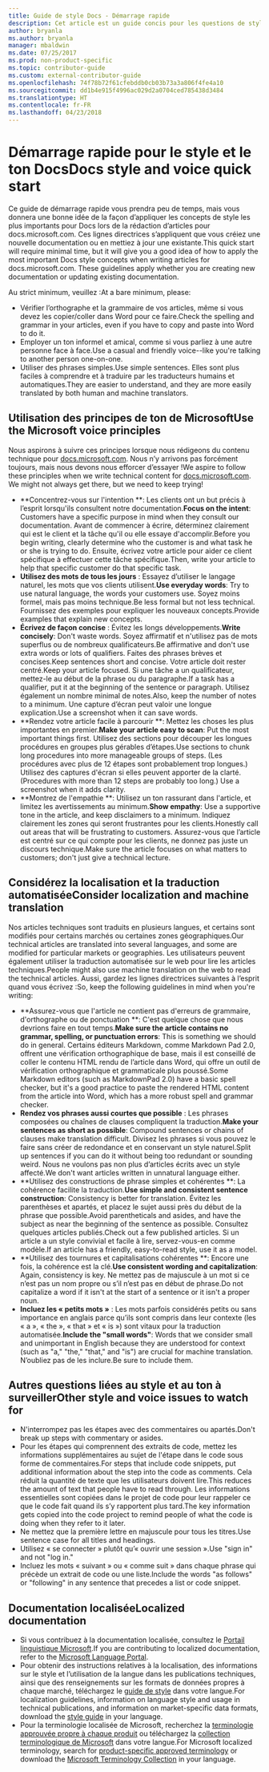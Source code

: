 ```yaml
---
title: Guide de style Docs - Démarrage rapide
description: Cet article est un guide concis pour les questions de style. Il contient seulement l’essentiel pour bien démarrer avec docs.microsoft.com.
author: bryanla
ms.author: bryanla
manager: mbaldwin
ms.date: 07/25/2017
ms.prod: non-product-specific
ms.topic: contributor-guide
ms.custom: external-contributor-guide
ms.openlocfilehash: 74f78b72f61cfebddb0cb03b73a3a806f4fe4a10
ms.sourcegitcommit: dd1b4e915f4996ac029d2a0704ced785438d3484
ms.translationtype: HT
ms.contentlocale: fr-FR
ms.lasthandoff: 04/23/2018
---
```

# <a name="docs-style-and-voice-quick-start"></a><span data-ttu-id="15ea2-103">Démarrage rapide pour le style et le ton Docs</span><span class="sxs-lookup"><span data-stu-id="15ea2-103">Docs style and voice quick start</span></span>

<span data-ttu-id="15ea2-104">Ce guide de démarrage rapide vous prendra peu de temps, mais vous donnera une bonne idée de la façon d’appliquer les concepts de style les plus importants pour Docs lors de la rédaction d’articles pour docs.microsoft.com. Ces lignes directrices s’appliquent que vous créiez une nouvelle documentation ou en mettiez à jour une existante.</span><span class="sxs-lookup"><span data-stu-id="15ea2-104">This quick start will require minimal time, but it will give you a good idea of how to apply the most important Docs style concepts when writing articles for docs.microsoft.com. These guidelines apply whether you are creating new documentation or updating existing documentation.</span></span>

<span data-ttu-id="15ea2-105">Au strict minimum, veuillez :</span><span class="sxs-lookup"><span data-stu-id="15ea2-105">At a bare minimum, please:</span></span>

- <span data-ttu-id="15ea2-106">Vérifier l’orthographe et la grammaire de vos articles, même si vous devez les copier/coller dans Word pour ce faire.</span><span class="sxs-lookup"><span data-stu-id="15ea2-106">Check the spelling and grammar in your articles, even if you have to copy and paste into Word to do it.</span></span>
- <span data-ttu-id="15ea2-107">Employer un ton informel et amical, comme si vous parliez à une autre personne face à face.</span><span class="sxs-lookup"><span data-stu-id="15ea2-107">Use a casual and friendly voice--like you're talking to another person one-on-one.</span></span>
- <span data-ttu-id="15ea2-108">Utiliser des phrases simples.</span><span class="sxs-lookup"><span data-stu-id="15ea2-108">Use simple sentences.</span></span> <span data-ttu-id="15ea2-109">Elles sont plus faciles à comprendre et à traduire par les traducteurs humains et automatiques.</span><span class="sxs-lookup"><span data-stu-id="15ea2-109">They are easier to understand, and they are more easily translated by both human and machine translators.</span></span>

## <a name="use-the-microsoft-voice-principles"></a><span data-ttu-id="15ea2-110">Utilisation des principes de ton de Microsoft</span><span class="sxs-lookup"><span data-stu-id="15ea2-110">Use the Microsoft voice principles</span></span>

<span data-ttu-id="15ea2-111">Nous aspirons à suivre ces principes lorsque nous rédigeons du contenu technique pour [docs.microsoft.com](https://docs.microsoft.com). Nous n’y arrivons pas forcément toujours, mais nous devons nous efforcer d’essayer !</span><span class="sxs-lookup"><span data-stu-id="15ea2-111">We aspire to follow these principles when we write technical content for [docs.microsoft.com](https://docs.microsoft.com). We might not always get there, but we need to keep trying!</span></span>

- <span data-ttu-id="15ea2-112">**Concentrez-vous sur l'intention **: Les clients ont un but précis à l’esprit lorsqu'ils consultent notre documentation.</span><span class="sxs-lookup"><span data-stu-id="15ea2-112">**Focus on the intent**: Customers have a specific purpose in mind when they consult our documentation.</span></span> <span data-ttu-id="15ea2-113">Avant de commencer à écrire, déterminez clairement qui est le client et la tâche qu'il ou elle essaye d'accomplir.</span><span class="sxs-lookup"><span data-stu-id="15ea2-113">Before you begin writing, clearly determine who the customer is and what task he or she is trying to do.</span></span> <span data-ttu-id="15ea2-114">Ensuite, écrivez votre article pour aider ce client spécifique à effectuer cette tâche spécifique.</span><span class="sxs-lookup"><span data-stu-id="15ea2-114">Then, write your article to help that specific customer do that specific task.</span></span>
- <span data-ttu-id="15ea2-115">**Utilisez des mots de tous les jours** : Essayez d’utiliser le langage naturel, les mots que vos clients utilisent.</span><span class="sxs-lookup"><span data-stu-id="15ea2-115">**Use everyday words**: Try to use natural language, the words your customers use.</span></span> <span data-ttu-id="15ea2-116">Soyez moins formel, mais pas moins technique.</span><span class="sxs-lookup"><span data-stu-id="15ea2-116">Be less formal but not less technical.</span></span> <span data-ttu-id="15ea2-117">Fournissez des exemples pour expliquer les nouveaux concepts.</span><span class="sxs-lookup"><span data-stu-id="15ea2-117">Provide examples that explain new concepts.</span></span>
- <span data-ttu-id="15ea2-118">**Écrivez de façon concise** : Évitez les longs développements.</span><span class="sxs-lookup"><span data-stu-id="15ea2-118">**Write concisely**: Don't waste words.</span></span> <span data-ttu-id="15ea2-119">Soyez affirmatif et n'utilisez pas de mots superflus ou de nombreux qualificateurs.</span><span class="sxs-lookup"><span data-stu-id="15ea2-119">Be affirmative and don't use extra words or lots of qualifiers.</span></span> <span data-ttu-id="15ea2-120">Faites des phrases brèves et concises.</span><span class="sxs-lookup"><span data-stu-id="15ea2-120">Keep sentences short and concise.</span></span> <span data-ttu-id="15ea2-121">Votre article doit rester centré.</span><span class="sxs-lookup"><span data-stu-id="15ea2-121">Keep your article focused.</span></span> <span data-ttu-id="15ea2-122">Si une tâche a un qualificateur, mettez-le au début de la phrase ou du paragraphe.</span><span class="sxs-lookup"><span data-stu-id="15ea2-122">If a task has a qualifier, put it at the beginning of the sentence or paragraph.</span></span> <span data-ttu-id="15ea2-123">Utilisez également un nombre minimal de notes.</span><span class="sxs-lookup"><span data-stu-id="15ea2-123">Also, keep the number of notes to a minimum.</span></span> <span data-ttu-id="15ea2-124">Une capture d’écran peut valoir une longue explication.</span><span class="sxs-lookup"><span data-stu-id="15ea2-124">Use a screenshot when it can save words.</span></span>
- <span data-ttu-id="15ea2-125">**Rendez votre article facile à parcourir **: Mettez les choses les plus importantes en premier.</span><span class="sxs-lookup"><span data-stu-id="15ea2-125">**Make your article easy to scan**: Put the most important things first.</span></span> <span data-ttu-id="15ea2-126">Utilisez des sections pour découper les longues procédures en groupes plus gérables d’étapes.</span><span class="sxs-lookup"><span data-stu-id="15ea2-126">Use sections to chunk long procedures into more manageable groups of steps.</span></span> <span data-ttu-id="15ea2-127">(Les procédures avec plus de 12 étapes sont probablement trop longues.) Utilisez des captures d'écran si elles peuvent apporter de la clarté.</span><span class="sxs-lookup"><span data-stu-id="15ea2-127">(Procedures with more than 12 steps are probably too long.) Use a screenshot when it adds clarity.</span></span>
- <span data-ttu-id="15ea2-128">**Montrez de l'empathie **: Utilisez un ton rassurant dans l'article, et limitez les avertissements au minimum.</span><span class="sxs-lookup"><span data-stu-id="15ea2-128">**Show empathy**: Use a supportive tone in the article, and keep disclaimers to a minimum.</span></span> <span data-ttu-id="15ea2-129">Indiquez clairement les zones qui seront frustrantes pour les clients.</span><span class="sxs-lookup"><span data-stu-id="15ea2-129">Honestly call out areas that will be frustrating to customers.</span></span> <span data-ttu-id="15ea2-130">Assurez-vous que l’article est centré sur ce qui compte pour les clients, ne donnez pas juste un discours technique.</span><span class="sxs-lookup"><span data-stu-id="15ea2-130">Make sure the article focuses on what matters to customers; don't just give a technical lecture.</span></span>

## <a name="consider-localization-and-machine-translation"></a><span data-ttu-id="15ea2-131">Considérez la localisation et la traduction automatisée</span><span class="sxs-lookup"><span data-stu-id="15ea2-131">Consider localization and machine translation</span></span>

<span data-ttu-id="15ea2-132">Nos articles techniques sont traduits en plusieurs langues, et certains sont modifiés pour certains marchés ou certaines zones géographiques.</span><span class="sxs-lookup"><span data-stu-id="15ea2-132">Our technical articles are translated into several languages, and some are modified for particular markets or geographies.</span></span> <span data-ttu-id="15ea2-133">Les utilisateurs peuvent également utiliser la traduction automatisée sur le web pour lire les articles techniques.</span><span class="sxs-lookup"><span data-stu-id="15ea2-133">People might also use machine translation on the web to read the technical articles.</span></span> <span data-ttu-id="15ea2-134">Aussi, gardez les lignes directrices suivantes à l’esprit quand vous écrivez :</span><span class="sxs-lookup"><span data-stu-id="15ea2-134">So, keep the following guidelines in mind when you're writing:</span></span>

- <span data-ttu-id="15ea2-135">**Assurez-vous que l'article ne contient pas d'erreurs de grammaire, d'orthographe ou de ponctuation **: C'est quelque chose que nous devrions faire en tout temps.</span><span class="sxs-lookup"><span data-stu-id="15ea2-135">**Make sure the article contains no grammar, spelling, or punctuation errors**: This is something we should do in general.</span></span> <span data-ttu-id="15ea2-136">Certains éditeurs Markdown, comme Markdown Pad 2.0, offrent une vérification orthographique de base, mais il est conseillé de coller le contenu HTML rendu de l’article dans Word, qui offre un outil de vérification orthographique et grammaticale plus poussé.</span><span class="sxs-lookup"><span data-stu-id="15ea2-136">Some Markdown editors (such as MarkdownPad 2.0) have a basic spell checker, but it's a good practice to paste the rendered HTML content from the article into Word, which has a more robust spell and grammar checker.</span></span>
- <span data-ttu-id="15ea2-137">**Rendez vos phrases aussi courtes que possible** : Les phrases composées ou chaînes de clauses compliquent la traduction.</span><span class="sxs-lookup"><span data-stu-id="15ea2-137">**Make your sentences as short as possible**: Compound sentences or chains of clauses make translation difficult.</span></span> <span data-ttu-id="15ea2-138">Divisez les phrases si vous pouvez le faire sans créer de redondance et en conservant un style naturel.</span><span class="sxs-lookup"><span data-stu-id="15ea2-138">Split up sentences if you can do it without being too redundant or sounding weird.</span></span> <span data-ttu-id="15ea2-139">Nous ne voulons pas non plus d’articles écrits avec un style affecté.</span><span class="sxs-lookup"><span data-stu-id="15ea2-139">We don't want articles written in unnatural language either.</span></span>
- <span data-ttu-id="15ea2-140">**Utilisez des constructions de phrase simples et cohérentes **: La cohérence facilite la traduction.</span><span class="sxs-lookup"><span data-stu-id="15ea2-140">**Use simple and consistent sentence construction**: Consistency is better for translation.</span></span> <span data-ttu-id="15ea2-141">Évitez les parenthèses et apartés, et placez le sujet aussi près du début de la phrase que possible.</span><span class="sxs-lookup"><span data-stu-id="15ea2-141">Avoid parentheticals and asides, and have the subject as near the beginning of the sentence as possible.</span></span> <span data-ttu-id="15ea2-142">Consultez quelques articles publiés.</span><span class="sxs-lookup"><span data-stu-id="15ea2-142">Check out a few published articles.</span></span> <span data-ttu-id="15ea2-143">Si un article a un style convivial et facile à lire, servez-vous-en comme modèle.</span><span class="sxs-lookup"><span data-stu-id="15ea2-143">If an article has a friendly, easy-to-read style, use it as a model.</span></span>
- <span data-ttu-id="15ea2-144">**Utilisez des tournures et capitalisations cohérentes **: Encore une fois, la cohérence est la clé.</span><span class="sxs-lookup"><span data-stu-id="15ea2-144">**Use consistent wording and capitalization**: Again, consistency is key.</span></span> <span data-ttu-id="15ea2-145">Ne mettez pas de majuscule à un mot si ce n’est pas un nom propre ou s’il n’est pas en début de phrase.</span><span class="sxs-lookup"><span data-stu-id="15ea2-145">Do not capitalize a word if it isn't at the start of a sentence or it isn't a proper noun.</span></span>
- <span data-ttu-id="15ea2-146">**Incluez les « petits mots »** : Les mots parfois considérés petits ou sans importance en anglais parce qu’ils sont compris dans leur contexte (les « a », « the », « that » et « is ») sont vitaux pour la traduction automatisée.</span><span class="sxs-lookup"><span data-stu-id="15ea2-146">**Include the "small words"**: Words that we consider small and unimportant in English because they are understood for context (such as "a," "the," "that," and "is") are crucial for machine translation.</span></span> <span data-ttu-id="15ea2-147">N’oubliez pas de les inclure.</span><span class="sxs-lookup"><span data-stu-id="15ea2-147">Be sure to include them.</span></span>

## <a name="other-style-and-voice-issues-to-watch-for"></a><span data-ttu-id="15ea2-148">Autres questions liées au style et au ton à surveiller</span><span class="sxs-lookup"><span data-stu-id="15ea2-148">Other style and voice issues to watch for</span></span>

- <span data-ttu-id="15ea2-149">N'interrompez pas les étapes avec des commentaires ou apartés.</span><span class="sxs-lookup"><span data-stu-id="15ea2-149">Don't break up steps with commentary or asides.</span></span>
- <span data-ttu-id="15ea2-150">Pour les étapes qui comprennent des extraits de code, mettez les informations supplémentaires au sujet de l'étape dans le code sous forme de commentaires.</span><span class="sxs-lookup"><span data-stu-id="15ea2-150">For steps that include code snippets, put additional information about the step into the code as comments.</span></span> <span data-ttu-id="15ea2-151">Cela réduit la quantité de texte que les utilisateurs doivent lire.</span><span class="sxs-lookup"><span data-stu-id="15ea2-151">This reduces the amount of text that people have to read through.</span></span> <span data-ttu-id="15ea2-152">Les informations essentielles sont copiées dans le projet de code pour leur rappeler ce que le code fait quand ils s’y rapportent plus tard.</span><span class="sxs-lookup"><span data-stu-id="15ea2-152">The key information gets copied into the code project to remind people of what the code is doing when they refer to it later.</span></span>
- <span data-ttu-id="15ea2-153">Ne mettez que la première lettre en majuscule pour tous les titres.</span><span class="sxs-lookup"><span data-stu-id="15ea2-153">Use sentence case for all titles and headings.</span></span>
- <span data-ttu-id="15ea2-154">Utilisez « se connecter » plutôt qu’« ouvrir une session ».</span><span class="sxs-lookup"><span data-stu-id="15ea2-154">Use "sign in" and not "log in."</span></span>
- <span data-ttu-id="15ea2-155">Incluez les mots « suivant » ou « comme suit » dans chaque phrase qui précède un extrait de code ou une liste.</span><span class="sxs-lookup"><span data-stu-id="15ea2-155">Include the words "as follows" or "following" in any sentence that precedes a list or code snippet.</span></span>

## <a name="localized-documentation"></a><span data-ttu-id="15ea2-156">Documentation localisée</span><span class="sxs-lookup"><span data-stu-id="15ea2-156">Localized documentation</span></span>

- <span data-ttu-id="15ea2-157">Si vous contribuez à la documentation localisée, consultez le [Portail linguistique Microsoft](https://www.microsoft.com/Language/Default.aspx).</span><span class="sxs-lookup"><span data-stu-id="15ea2-157">If you are contributing to localized documentation, refer to the [Microsoft Language Portal](https://www.microsoft.com/Language/Default.aspx).</span></span>
- <span data-ttu-id="15ea2-158">Pour obtenir des instructions relatives à la localisation, des informations sur le style et l’utilisation de la langue dans les publications techniques, ainsi que des renseignements sur les formats de données propres à chaque marché, téléchargez le [guide de style](https://www.microsoft.com/Language/StyleGuides.aspx) dans votre langue.</span><span class="sxs-lookup"><span data-stu-id="15ea2-158">For localization guidelines, information on language style and usage in technical publications, and information on market-specific data formats, download the [style guide](https://www.microsoft.com/Language/StyleGuides.aspx) in your language.</span></span>
- <span data-ttu-id="15ea2-159">Pour la terminologie localisée de Microsoft, recherchez la [terminologie approuvée propre à chaque produit](https://www.microsoft.com/Language/Search.aspx) ou téléchargez la [collection terminologique de Microsoft](https://www.microsoft.com/Language/Terminology.aspx) dans votre langue.</span><span class="sxs-lookup"><span data-stu-id="15ea2-159">For Microsoft localized terminology, search for [product-specific approved terminology](https://www.microsoft.com/Language/Search.aspx) or download the [Microsoft Terminology Collection](https://www.microsoft.com/Language/Terminology.aspx) in your language.</span></span>
